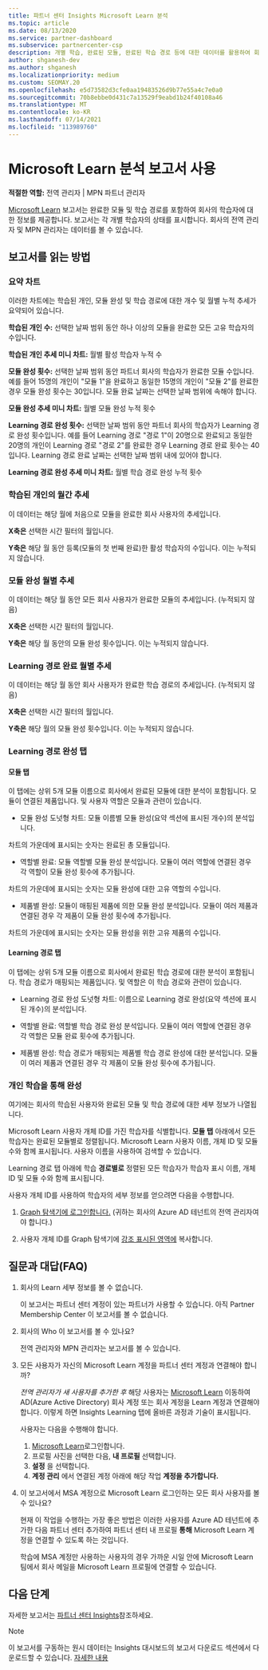 ```yaml
---
title: 파트너 센터 Insights Microsoft Learn 분석
ms.topic: article
ms.date: 08/13/2020
ms.service: partner-dashboard
ms.subservice: partnercenter-csp
description: 개별 학습, 완료된 모듈, 완료된 학습 경로 등에 대한 데이터를 활용하여 회사의 학습자를 추적합니다.
author: shganesh-dev
ms.author: shganesh
ms.localizationpriority: medium
ms.custom: SEOMAY.20
ms.openlocfilehash: e5d73582d3cfe0aa19483526d9b77e55a4c7e0a0
ms.sourcegitcommit: 70b8ebbe0d431c7a13529f9eabd1b24f40108a46
ms.translationtype: MT
ms.contentlocale: ko-KR
ms.lasthandoff: 07/14/2021
ms.locfileid: "113989760"
---
```

# <a name="use-microsoft-learn-analytics-reports"></a>Microsoft Learn 분석 보고서 사용

**적절한 역할:** 전역 관리자 | MPN 파트너 관리자

[Microsoft Learn](/learn/) 보고서는 완료한 모듈 및 학습 경로를 포함하여 회사의 학습자에 대한 정보를 제공합니다. 보고서는 각 개별 학습자의 상태를 표시합니다. 회사의 전역 관리자 및 MPN 관리자는 데이터를 볼 수 있습니다.

## <a name="how-to-read-the-report"></a>보고서를 읽는 방법

### <a name="summary-charts"></a>요약 차트

이러한 차트에는 학습된 개인, 모듈 완성 및 학습 경로에 대한 개수 및 월별 누적 추세가 요약되어 있습니다.

**학습된 개인 수:** 선택한 날짜 범위 동안 하나 이상의 모듈을 완료한 모든 고유 학습자의 수입니다. 

**학습된 개인 추세 미니 차트:** 월별 활성 학습자 누적 수 

**모듈 완성 횟수:** 선택한 날짜 범위 동안 파트너 회사의 학습자가 완료한 모듈 수입니다.
예를 들어 15명의 개인이 "모듈 1"을 완료하고 동일한 15명의 개인이 "모듈 2"를 완료한 경우 모듈 완성 횟수는 30입니다. 모듈 완료 날짜는 선택한 날짜 범위에 속해야 합니다.

**모듈 완성 추세 미니 차트:** 월별 모듈 완성 누적 횟수 

**Learning 경로 완성 횟수:** 선택한 날짜 범위 동안 파트너 회사의 학습자가 Learning 경로 완성 횟수입니다.
예를 들어 Learning 경로 "경로 1"이 20명으로 완료되고 동일한 20명의 개인이 Learning 경로 "경로 2"를 완료한 경우 Learning 경로 완료 횟수는 40입니다. Learning 경로 완료 날짜는 선택한 날짜 범위 내에 있어야 합니다.

**Learning 경로 완성 추세 미니 차트:** 월별 학습 경로 완성 누적 횟수 

### <a name="trained-individuals-monthly-trend"></a>학습된 개인의 월간 추세

이 데이터는 해당 월에 처음으로 모듈을 완료한 회사 사용자의 추세입니다. 

**X축은** 선택한 시간 필터의 월입니다. 

**Y축은** 해당 월 동안 등록(모듈의 첫 번째 완료)한 활성 학습자의 수입니다. 이는 누적되지 않습니다.

### <a name="module-completions-monthly-trend"></a>모듈 완성 월별 추세

이 데이터는 해당 월 동안 모든 회사 사용자가 완료한 모듈의 추세입니다. (누적되지 않음) 

**X축은** 선택한 시간 필터의 월입니다. 

**Y축은** 해당 월 동안의 모듈 완성 횟수입니다. 이는 누적되지 않습니다.

### <a name="learning-path-completions-monthly-trend"></a>Learning 경로 완료 월별 추세

이 데이터는 해당 월 동안 회사 사용자가 완료한 학습 경로의 추세입니다. (누적되지 않음) 

**X축은** 선택한 시간 필터의 월입니다. 

**Y축은** 해당 월의 모듈 완성 횟수입니다. 이는 누적되지 않습니다.

### <a name="learning-path-completion-tabs"></a>Learning 경로 완성 탭

#### <a name="module-tab"></a>모듈 탭

이 탭에는 상위 5개 모듈 이름으로 회사에서 완료된 모듈에 대한 분석이 포함됩니다. 모듈이 연결된 제품입니다. 및 사용자 역할은 모듈과 관련이 있습니다.  

- 모듈 완성 도넛형 차트: 모듈 이름별 모듈 완성(요약 섹션에 표시된 개수)의 분석입니다.

차트의 가운데에 표시되는 숫자는 완료된 총 모듈입니다.

- 역할별 완료: 모듈 역할별 모듈 완성 분석입니다. 모듈이 여러 역할에 연결된 경우 각 역할이 모듈 완성 횟수에 추가됩니다.

차트의 가운데에 표시되는 숫자는 모듈 완성에 대한 고유 역할의 수입니다. 

- 제품별 완성: 모듈이 매핑된 제품에 의한 모듈 완성 분석입니다. 모듈이 여러 제품과 연결된 경우 각 제품이 모듈 완성 횟수에 추가됩니다.    

차트의 가운데에 표시되는 숫자는 모듈 완성을 위한 고유 제품의 수입니다.  

#### <a name="learning-path-tab"></a>Learning 경로 탭

이 탭에는 상위 5개 모듈 이름으로 회사에서 완료된 학습 경로에 대한 분석이 포함됩니다. 학습 경로가 매핑되는 제품입니다. 및 역할은 이 학습 경로와 관련이 있습니다.  

- Learning 경로 완성 도넛형 차트: 이름으로 Learning 경로 완성(요약 섹션에 표시된 개수)의 분석입니다.

- 역할별 완료: 역할별 학습 경로 완성 분석입니다. 모듈이 여러 역할에 연결된 경우 각 역할은 모듈 완료 횟수에 추가됩니다.

- 제품별 완성: 학습 경로가 매핑되는 제품별 학습 경로 완성에 대한 분석입니다. 모듈이 여러 제품과 연결된 경우 각 제품이 모듈 완성 횟수에 추가됩니다.

### <a name="completions-by-learning-individuals"></a>개인 학습을 통해 완성

여기에는 회사의 학습된 사용자와 완료된 모듈 및 학습 경로에 대한 세부 정보가 나열됩니다.

Microsoft Learn 사용자 개체 ID를 가진 학습자를 식별합니다. **모듈 탭** 아래에서 모든 학습자는 완료된 모듈별로 정렬됩니다. Microsoft Learn 사용자 이름, 개체 ID 및 모듈 수와 함께 표시됩니다. 사용자 이름을 사용하여 검색할 수 있습니다. 

Learning 경로 탭 아래에 학습 **경로별로** 정렬된 모든 학습자가 학습자 표시 이름, 개체 ID 및 모듈 수와 함께 표시됩니다.

사용자 개체 ID를 사용하여 학습자의 세부 정보를 얻으려면 다음을 수행합니다. 

1. [Graph 탐색기에 로그인합니다.](https://developer.microsoft.com/graph/graph-explorer ) (귀하는 회사의 Azure AD 테넌트의 전역 관리자여야 합니다.)

2. 사용자 개체 ID를 Graph 탐색기에 [강조 표시된 영역에](https://graph.microsoft.com/v1.0/users/a9633ad7-c8dc-4587-b119-0bc286b0711f) 복사합니다. 

## <a name="frequently-asked-questions-faq"></a>질문과 대답(FAQ)

1. 회사의 Learn 세부 정보를 볼 수 없습니다.

   이 보고서는 파트너 센터 계정이 있는 파트너가 사용할 수 있습니다. 아직 Partner Membership Center 이 보고서를 볼 수 없습니다.

2. 회사의 Who 이 보고서를 볼 수 있나요? 

   전역 관리자와 MPN 관리자는 보고서를 볼 수 있습니다.

3. 모든 사용자가 자신의 Microsoft Learn 계정을 파트너 센터 계정과 연결해야 합니까?

   *전역 관리자가 새 사용자를 추가한 후* 해당 사용자는 [Microsoft Learn](/learn/) 이동하여 AD(Azure Active Directory) 회사 계정 또는 회사 계정을 Learn 계정과 연결해야 합니다. 이렇게 하면 Insights Learning 탭에 올바른 과정과 기술이 표시됩니다.
   
   사용자는 다음을 수행해야 합니다.
   
   1. [Microsoft Learn](/learn/)로그인합니다.
   2. 프로필 사진을 선택한 다음, **내 프로필** 선택합니다.
   3. **설정** 을 선택합니다.
   4. **계정 관리** 에서 연결된 계정 아래에 해당 작업 **계정을 추가합니다.**

4. 이 보고서에서 MSA 계정으로 Microsoft Learn 로그인하는 모든 회사 사용자를 볼 수 있나요?

   현재 이 작업을 수행하는 가장 좋은 방법은 이러한 사용자를 Azure AD 테넌트에 추가한 다음 파트너 센터 추가하여 파트너 센터 내 프로필 **통해** Microsoft Learn 계정을 연결할 수 있도록 하는 것입니다. 

   학습에 MSA 계정만 사용하는 사용자의 경우 가까운 시일 안에 Microsoft Learn 팀에서 회사 메일을 Microsoft Learn 프로필에 연결할 수 있습니다. 

## <a name="next-steps"></a>다음 단계

자세한 보고서는 [파트너 센터 Insights](partner-center-insights.md)참조하세요.

>[!NOTE] 
> 이 보고서를 구동하는 원시 데이터는 Insights 대시보드의 보고서 다운로드 섹션에서 다운로드할 수 있습니다. [자세한 내용](pci-download-reports.md) 
